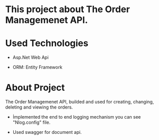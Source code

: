 # This project about The Order Managemenet API.

# Used Technologies

- Asp.Net Web Api

- ORM: Entity Framework

# About Project
The Order Managemenet API, builded and  used for creating, changing, deleting and viewing the orders.
- İmplemented the end to end logging mechanism you can see "Nlog.config" file.

- Used swagger for document api.
